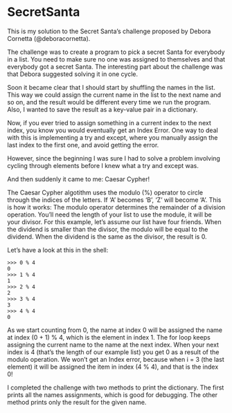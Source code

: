 # SecretSanta

This is my solution to the Secret Santa’s challenge proposed by Debora Cornetta (@deboracornetta).

The challenge was to create a program to pick a secret Santa for everybody in a list. You need to make sure no one was assigned to themselves and that everybody got a secret Santa. The interesting part about the challenge was that Debora suggested solving it in one cycle. 

Soon it became clear that I should start by shuffling the names in the list. This way we could assign the current name in the list to the next name and so on, and the result would be different every time we run the program. Also, I wanted to save the result as a key-value pair in a dictionary.

Now, if you ever tried to assign something in a current index to the next index, you know you would eventually get an Index Error. One way to deal with this is implementing a try and except, where you manually assign the last index to the first one, and avoid getting the error.

However, since the beginning I was sure I had to solve a problem involving cycling through elements before I knew what a try and except was. 

And then suddenly it came to me: Caesar Cypher!

The Caesar Cypher algotithm uses the modulo (%) operator to circle through the indices of the letters. If ‘A’ becomes ‘B’, ‘Z’ will become ‘A’.
This is how it works:
The modulo operator determines the remainder of a division operation.
You’ll need the length of your list to use the module, it will be your divisor.
For this example, let’s assume our list have four friends.
When the dividend is smaller than the divisor, the modulo will be equal to the dividend.
When the dividend is the same as the divisor, the result is 0.

Let’s have a look at this in the shell:
```
>>> 0 % 4
0
>>> 1 % 4
1
>>> 2 % 4
2
>>> 3 % 4
3
>>> 4 % 4
0
```
As we start counting from 0, the name at index 0 will be assigned the name at index (0 + 1) % 4, which is the element in index 1. The for loop keeps assigning the current name to the name at the next index. When your next index is 4 (that’s the length of our example list) you get 0 as a result of the modulo operation. We won’t get an Index error, because when i = 3 (the last element) it will be assigned the item in index (4 % 4), and that is the index 0!

I completed the challenge with two methods to print the dictionary. The first prints all the names assignments, which is good for debugging.
The other method prints only the result for the given name.
